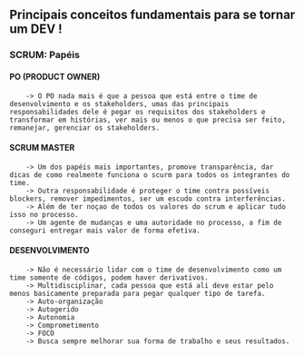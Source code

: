 ## Principais conceitos fundamentais para se tornar um DEV !

### SCRUM: Papéis

#### PO (PRODUCT OWNER)
        -> O PO nada mais é que a pessoa que está entre o time de desenvolvimento e os stakeholders, umas das principais responsabilidades dele é pegar os requisitos dos stakeholders e transformar em histórias, ver mais ou menos o que precisa ser feito, remanejar, gerenciar os stakeholders.


#### SCRUM MASTER
        -> Um dos papéis mais importantes, promove transparência, dar dicas de como realmente funciona o scurm para todos os integrantes do time.
        -> Outra responsabilidade é proteger o time contra possíveis blockers, remover impedimentos, ser um escudo contra interferências.
        -> Além de ter noçao de todos os valores do scrum e aplicar tudo isso no processo.
        -> Um agente de mudanças e uma autoridade no processo, a fim de conseguri entregar mais valor de forma efetiva.

#### DESENVOLVIMENTO
        -> Não é necessário lidar com o time de desenvolvimento como um time somente de códigos, podem haver derivativos.
        -> Multidisciplinar, cada pessoa que está ali deve estar pelo menos basicamente preparada para pegar qualquer tipo de tarefa.
        -> Auto-organização
        -> Autogerido
        -> Autonomia
        -> Comprometimento
        -> FOCO
        -> Busca sempre melhorar sua forma de trabalho e seus resultados.